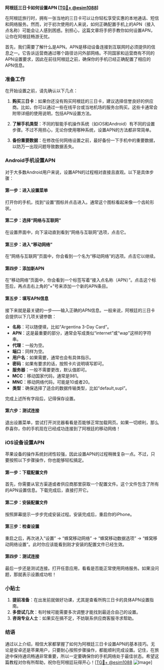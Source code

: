 **阿根廷三日卡如何设置APN [[TG💪+ @esim1088](https://t.me/s/esim1088)]**

在阿根廷旅行时，拥有一张当地的三日卡可以让你轻松享受实惠的本地通话、短信和网络服务。然而，对于初次使用的人来说，如何正确配置手机上的APN（接入点名称）可能会让人感到困惑。别担心，这篇文章将手把手教你如何设置APN，让你在阿根廷畅游无忧。

首先，我们需要了解什么是APN。APN是移动设备连接到互联网时必须提供的信息之一。它告诉运营商通过哪个路径访问外部网络。不同国家和运营商有不同的APN设置要求，因此在前往阿根廷之前，确保你的手机已经正确配置了相应的APN信息。

### 准备工作

在开始设置之前，请先确认以下几点：

1. **购买三日卡**：如果你还没有购买阿根廷的三日卡，建议选择信誉良好的供应商。比如，你可以通过一些在线平台或当地机场的服务台购买。这些卡通常会附带详细的使用说明，包括APN设置方法。
   
2. **了解手机类型**：不同的智能手机操作系统（如iOS和Android）有不同的设置步骤。不过不用担心，无论你使用哪种系统，设置APN的方法都非常简单。

3. **备份重要数据**：在修改任何网络设置之前，最好备份一下手机中的重要数据，以防万一出现问题导致数据丢失。

### Android手机设置APN

对于大多数Android用户来说，设置APN的过程相对直接且直观。以下是具体步骤：

#### 第一步：进入设置菜单
打开你的手机，找到“设置”图标并点击进入。通常这个图标看起来像一个齿轮形状。

#### 第二步：选择“网络与互联网”
在设置界面中，向下滚动直到看到“网络与互联网”选项，点击它。

#### 第三步：进入“移动网络”
在“网络与互联网”页面中，你会看到一个名为“移动网络”的选项。点击它以继续。

#### 第四步：添加新APN
在“移动网络”页面中，你会看到一个标签写着“接入点名称（APN）”。点击这个标签后，再点击右上角的“+”号来添加一个新的APN条目。

#### 第五步：填写APN信息
接下来就是最关键的一步——输入正确的APN信息。一般来说，阿根廷的三日卡会提供以下几项关键参数：
- **名称**：可以随便填，比如“Argentina 3-Day Card”。
- **APN**：这是最重要的部分，通常会写成类似“internet”或“wap”这样的字符串。
- **代理**：一般为空。
- **端口**：同样为空。
- **用户名**：如果需要，通常也会有具体指示。
- **密码**：如果有要求的话，按照卡片说明填写即可。
- **服务器**：一般不需要更改，默认值即可。
- **MCC**：移动国家代码，通常是981。
- **MNC**：移动网络代码，可能是10或者20。
- **类型**：确保选择了适合的数据传输类型，比如“default,supl”。

完成上述所有字段后，记得保存设置。

#### 第六步：测试连接
退出设置菜单，尝试打开浏览器看看是否能够正常加载网页。如果一切顺利，那么恭喜你，你的手机现在已经成功连接到了阿根廷的移动网络！

### iOS设备设置APN

苹果设备的操作系统封闭性较强，因此设置APN的过程稍微复杂一点。不过，只要按照以下步骤操作，你也能够轻松搞定。

#### 第一步：下载配置文件
首先，你需要从官方渠道或者供应商那里获取一个配置文件。这个文件包含了所有的APN设置信息。下载完成后，直接打开它。

#### 第二步：安装配置文件
按照屏幕提示一步步完成安装过程。安装完成后，重启你的iPhone。

#### 第三步：检查设置
重启之后，再次进入“设置” -> “蜂窝移动网络” -> “蜂窝移动数据选项” -> “蜂窝移动网络设置”。此时你应该能看到刚才安装的配置文件已经生效。

#### 第四步：测试连接
最后一步还是测试连接。打开任意应用，看看是否能正常使用网络服务。如果没问题，那就表示设置成功啦！

### 小贴士

1. **提前准备**：在出发前就做好功课，尤其是查看所购三日卡的具体APN设置指南。
2. **多尝试几次**：有时候可能需要多次调整才能找到最适合自己的设置。
3. **咨询专业人士**：如果实在搞不定，不妨联系供应商客服寻求帮助。

### 结语

通过以上介绍，相信大家都掌握了如何为阿根廷三日卡设置APN的基本技巧。无论是安卓还是苹果用户，只要耐心按照步骤操作，都能顺利完成设置。记住，在旅途中保持通讯畅通非常重要，所以一定要确保你的手机网络处于最佳状态。希望这篇教程对你有所帮助，祝你在阿根廷玩得开心！[[TG💪+ @esim1088](https://t.me/s/esim1088) ![Image](https://i.postimg.cc/4NQfJmqS/Snipaste-2025-05-13-00-14-12.png)]